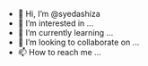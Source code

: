 - 👋 Hi, I’m @syedashiza
- 👀 I’m interested in ...
- 🌱 I’m currently learning ...
- 💞️ I’m looking to collaborate on ...
- 📫 How to reach me ...

<!---
syedashiza/syedashiza is a ✨ special ✨ repository because its `README.md` (this file) appears on your GitHub profile.
You can click the Preview link to take a look at your changes.
--->
